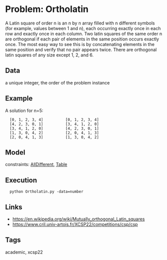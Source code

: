 # Problem: Ortholatin

A Latin square of order n is an n by n array filled with n different symbols (for example, values between 1 and n),
each occurring exactly once in each row and exactly once in each column.
Two latin squares of the same order n are orthogonal if each pair of elements in the same position occurs exactly once.
The most easy way to see this is by concatenating elements in the same position and verify that no pair appears twice.
There are orthogonal latin squares of any size except 1, 2, and 6.

## Data
  a unique integer, the order of the problem instance

## Example
  A solution for n=5:
  ```
    [0, 1, 2, 3, 4]          [0, 1, 2, 3, 4]
    [4, 2, 3, 0, 1]          [3, 4, 1, 2, 0]
    [3, 4, 1, 2, 0]          [4, 2, 3, 0, 1]
    [1, 3, 0, 4, 2]          [2, 0, 4, 1, 3]
    [2, 0, 4, 1, 3]          [1, 3, 0, 4, 2]
  ```

## Model
  constraints: [AllDifferent](https://pycsp.org/documentation/constraints/AllDifferent), [Table](https://pycsp.org/documentation/constraints/Table)

## Execution
```
  python Ortholatin.py -data=number
```

## Links
  - https://en.wikipedia.org/wiki/Mutually_orthogonal_Latin_squares
  - https://www.cril.univ-artois.fr/XCSP22/competitions/csp/csp

## Tags
  academic, xcsp22
